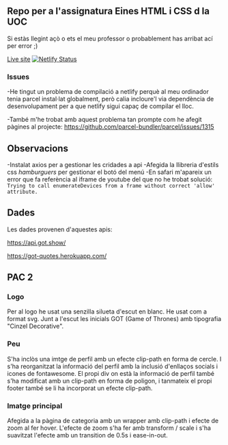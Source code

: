 ## Repo per a l'assignatura Eines HTML i CSS d la UOC

Si estàs llegint açò o ets el meu professor o probablement has arribat ací per error ;)

[Live site](https://eines.netlify.com/) [![Netlify Status](https://api.netlify.com/api/v1/badges/5a4138cb-e55c-46e8-9acf-91877508fa8d/deploy-status)](https://app.netlify.com/sites/eines/deploys)

### Issues

-He tingut un problema de compilació a netlify perquè al meu ordinador tenia parcel instal·lat globalment, però calia incloure'l via dependència de desenvolupament per a que netlify sigui capaç de compilar el lloc.

-També m'he trobat amb aquest problema tan prompte com he afegit pàgines al projecte:
https://github.com/parcel-bundler/parcel/issues/1315

## Observacions

-Instalat axios per a gestionar les cridades a api
-Afegida la llibreria d'estils css _hamburguers_ per gestionar el botó del menú
-En safari m'apareix un error que fa referència al iframe de youtube del que no he trobat solució:
`Trying to call enumerateDevices from a frame without correct 'allow' attribute.`

## Dades

Les dades provenen d'aquestes apis:

https://api.got.show/

https://got-quotes.herokuapp.com/

## PAC 2

### Logo

Per al logo he usat una senzilla silueta d'escut en blanc. He usat com a format svg. Junt a l'escut les inicials GOT (Game of Thrones) amb tipografia "Cinzel Decorative".

### Peu

S'ha inclòs una imtge de perfil amb un efecte clip-path en forma de cercle. I s'ha reorganitzat la informació del perfil amb la inclusió d'enllaços socials i icones de fontawesome. El propi div on està la informació de perfil també s'ha modificat amb un clip-path en forma de poligon, i tanmateix el propi footer també se li ha incorporat un efecte clip-path.

### Imatge principal

Afegida a la pàgina de categoria amb un wrapper amb clip-path i efecte de zoom al fer hover. L'efecte de zoom s'ha fer amb transform / scale i s'ha suavitzat l'efecte amb un transition de 0.5s i ease-in-out.
